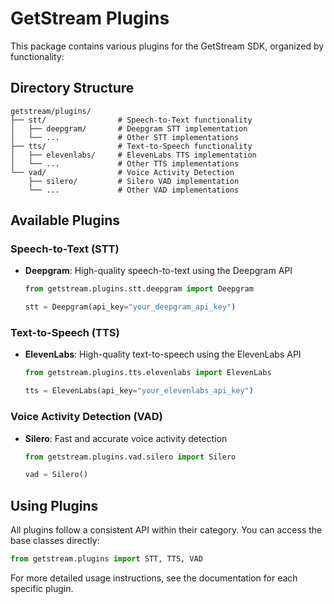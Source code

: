 # GetStream Plugins

This package contains various plugins for the GetStream SDK, organized by functionality:

## Directory Structure

```
getstream/plugins/
├── stt/                # Speech-to-Text functionality
│   ├── deepgram/       # Deepgram STT implementation
│   └── ...             # Other STT implementations
├── tts/                # Text-to-Speech functionality
│   ├── elevenlabs/     # ElevenLabs TTS implementation
│   └── ...             # Other TTS implementations
└── vad/                # Voice Activity Detection
    ├── silero/         # Silero VAD implementation
    └── ...             # Other VAD implementations
```

## Available Plugins

### Speech-to-Text (STT)

- **Deepgram**: High-quality speech-to-text using the Deepgram API
  ```python
  from getstream.plugins.stt.deepgram import Deepgram

  stt = Deepgram(api_key="your_deepgram_api_key")
  ```

### Text-to-Speech (TTS)

- **ElevenLabs**: High-quality text-to-speech using the ElevenLabs API
  ```python
  from getstream.plugins.tts.elevenlabs import ElevenLabs

  tts = ElevenLabs(api_key="your_elevenlabs_api_key")
  ```

### Voice Activity Detection (VAD)

- **Silero**: Fast and accurate voice activity detection
  ```python
  from getstream.plugins.vad.silero import Silero

  vad = Silero()
  ```

## Using Plugins

All plugins follow a consistent API within their category. You can access the base classes directly:

```python
from getstream.plugins import STT, TTS, VAD
```

For more detailed usage instructions, see the documentation for each specific plugin.
